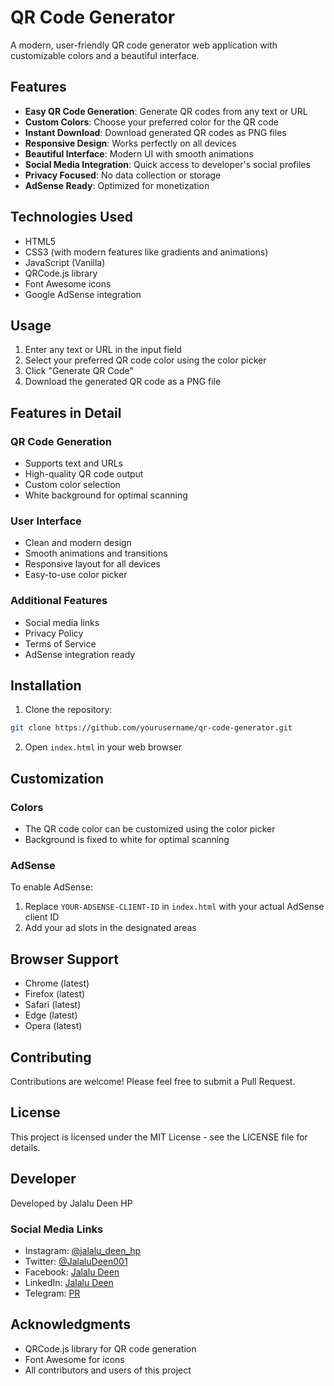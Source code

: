 # QR Code Generator

A modern, user-friendly QR code generator web application with customizable colors and a beautiful interface.

## Features

- **Easy QR Code Generation**: Generate QR codes from any text or URL
- **Custom Colors**: Choose your preferred color for the QR code
- **Instant Download**: Download generated QR codes as PNG files
- **Responsive Design**: Works perfectly on all devices
- **Beautiful Interface**: Modern UI with smooth animations
- **Social Media Integration**: Quick access to developer's social profiles
- **Privacy Focused**: No data collection or storage
- **AdSense Ready**: Optimized for monetization

## Technologies Used

- HTML5
- CSS3 (with modern features like gradients and animations)
- JavaScript (Vanilla)
- QRCode.js library
- Font Awesome icons
- Google AdSense integration

## Usage

1. Enter any text or URL in the input field
2. Select your preferred QR code color using the color picker
3. Click "Generate QR Code"
4. Download the generated QR code as a PNG file

## Features in Detail

### QR Code Generation
- Supports text and URLs
- High-quality QR code output
- Custom color selection
- White background for optimal scanning

### User Interface
- Clean and modern design
- Smooth animations and transitions
- Responsive layout for all devices
- Easy-to-use color picker

### Additional Features
- Social media links
- Privacy Policy
- Terms of Service
- AdSense integration ready

## Installation

1. Clone the repository:
```bash
git clone https://github.com/yourusername/qr-code-generator.git
```

2. Open `index.html` in your web browser

## Customization

### Colors
- The QR code color can be customized using the color picker
- Background is fixed to white for optimal scanning

### AdSense
To enable AdSense:
1. Replace `YOUR-ADSENSE-CLIENT-ID` in `index.html` with your actual AdSense client ID
2. Add your ad slots in the designated areas

## Browser Support

- Chrome (latest)
- Firefox (latest)
- Safari (latest)
- Edge (latest)
- Opera (latest)

## Contributing

Contributions are welcome! Please feel free to submit a Pull Request.

## License

This project is licensed under the MIT License - see the LICENSE file for details.

## Developer

Developed by Jalalu Deen HP

### Social Media Links
- Instagram: [@jalalu_deen_hp](https://www.instagram.com/jalalu_deen_hp)
- Twitter: [@JalaluDeen001](https://twitter.com/JalaluDeen001)
- Facebook: [Jalalu Deen](https://facebook.com/JalaluDeen)
- LinkedIn: [Jalalu Deen](https://linkedin.com/in/jalaludeen)
- Telegram: [PR](https://t.me/PR)

## Acknowledgments

- QRCode.js library for QR code generation
- Font Awesome for icons
- All contributors and users of this project 